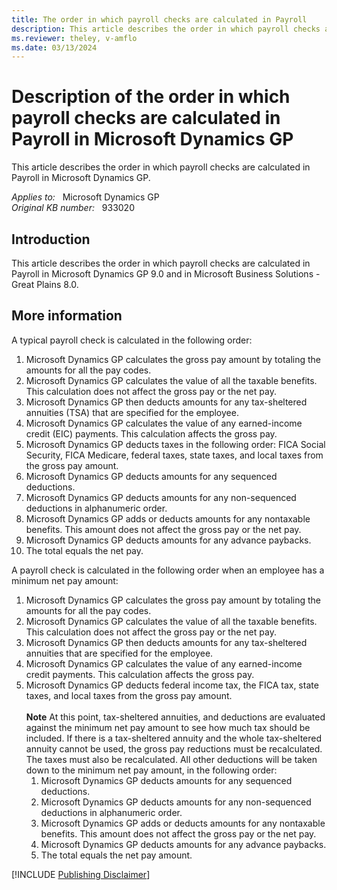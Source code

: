 ```yaml
---
title: The order in which payroll checks are calculated in Payroll
description: This article describes the order in which payroll checks are calculated in Payroll in Microsoft Dynamics GP.
ms.reviewer: theley, v-amflo
ms.date: 03/13/2024
---
```

# Description of the order in which payroll checks are calculated in Payroll in Microsoft Dynamics GP

This article describes the order in which payroll checks are calculated in Payroll in Microsoft Dynamics GP.

_Applies to:_ &nbsp; Microsoft Dynamics GP  
_Original KB number:_ &nbsp; 933020

## Introduction

This article describes the order in which payroll checks are calculated in Payroll in Microsoft Dynamics GP 9.0 and in Microsoft Business Solutions - Great Plains 8.0.

## More information

A typical payroll check is calculated in the following order:

1. Microsoft Dynamics GP calculates the gross pay amount by totaling the amounts for all the pay codes.
2. Microsoft Dynamics GP calculates the value of all the taxable benefits. This calculation does not affect the gross pay or the net pay.
3. Microsoft Dynamics GP then deducts amounts for any tax-sheltered annuities (TSA) that are specified for the employee.
4. Microsoft Dynamics GP calculates the value of any earned-income credit (EIC) payments. This calculation affects the gross pay.
5. Microsoft Dynamics GP deducts taxes in the following order: FICA Social Security, FICA Medicare, federal taxes, state taxes, and local taxes from the gross pay amount.
6. Microsoft Dynamics GP deducts amounts for any sequenced deductions.
7. Microsoft Dynamics GP deducts amounts for any non-sequenced deductions in alphanumeric order.
8. Microsoft Dynamics GP adds or deducts amounts for any nontaxable benefits. This amount does not affect the gross pay or the net pay.
9. Microsoft Dynamics GP deducts amounts for any advance paybacks.
10. The total equals the net pay.

A payroll check is calculated in the following order when an employee has a minimum net pay amount:

1. Microsoft Dynamics GP calculates the gross pay amount by totaling the amounts for all the pay codes.
2. Microsoft Dynamics GP calculates the value of all the taxable benefits. This calculation does not affect the gross pay or the net pay.
3. Microsoft Dynamics GP then deducts amounts for any tax-sheltered annuities that are specified for the employee.
4. Microsoft Dynamics GP calculates the value of any earned-income credit payments. This calculation affects the gross pay.
5. Microsoft Dynamics GP deducts federal income tax, the FICA tax, state taxes, and local taxes from the gross pay amount.</br></br> **Note** At this point, tax-sheltered annuities, and deductions are evaluated against the minimum net pay amount to see how much tax should be included. If there is a tax-sheltered annuity and the whole tax-sheltered annuity cannot be used, the gross pay reductions must be recalculated. The taxes must also be recalculated. All other deductions will be taken down to the minimum net pay amount, in the following order:
    1. Microsoft Dynamics GP deducts amounts for any sequenced deductions.
    1. Microsoft Dynamics GP deducts amounts for any non-sequenced deductions in alphanumeric order.
    1. Microsoft Dynamics GP adds or deducts amounts for any nontaxable benefits. This amount does not affect the gross pay or the net pay.
    1. Microsoft Dynamics GP deducts amounts for any advance paybacks.
    1. The total equals the net pay amount.

[!INCLUDE [Publishing Disclaimer](../../includes/publishing-disclaimer.md)]

